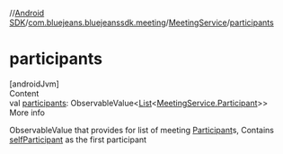 //[Android SDK](../../../index.md)/[com.bluejeans.bluejeanssdk.meeting](../index.md)/[MeetingService](index.md)/[participants](participants.md)



# participants  
[androidJvm]  
Content  
val [participants](participants.md): ObservableValue<[List](https://kotlinlang.org/api/latest/jvm/stdlib/kotlin.collections/-list/index.html)<[MeetingService.Participant](-participant/index.md)>>  
More info  


ObservableValue that provides for list of meeting [Participant](-participant/index.md)s, Contains [selfParticipant](self-participant.md) as the first participant

  



